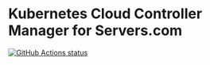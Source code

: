 # Kubernetes Cloud Controller Manager for Servers.com

[![GitHub Actions status](https://github.com/serverscom/serverscom-cloud-controller-manager/workflows/Test/badge.svg)](https://github.com/serverscom/serverscom-cloud-controller-manager/actions)
